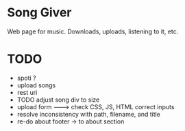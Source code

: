 # Song Giver
Web page for music. Downloads, uploads, listening to it, etc.

# TODO
<ul>
	<li>spoti ?</li>
	<li>upload songs</li>
	<li>rest uri</li>
	<li>TODO adjust song div to size</li>
	<li>upload form ---> check CSS, JS, HTML correct inputs</li>
	<li>resolve inconsistency with path, filename, and title</li>
	<li>re-do about footer -> to about section</li>
</ul>
